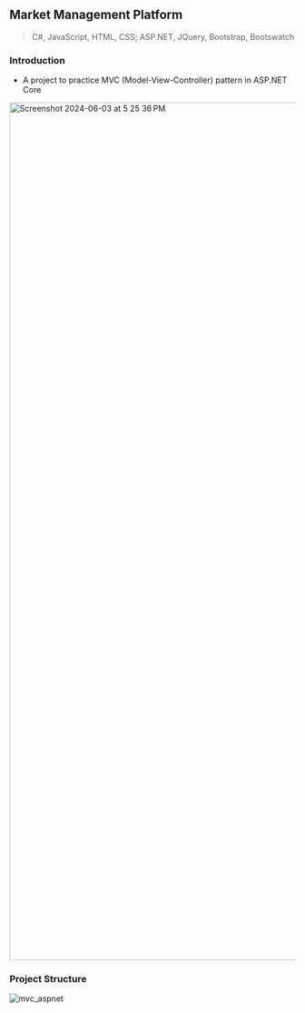 ## Market Management Platform
> C#, JavaScript, HTML, CSS; ASP.NET, JQuery, Bootstrap, Bootswatch

### Introduction
* A project to practice MVC (Model-View-Controller) pattern in ASP.NET Core
<img width="1512" alt="Screenshot 2024-06-03 at 5 25 36 PM" src="https://github.com/alimhtsai/Market_management_platform_mvc/assets/48788292/8b20425a-3c4f-474c-b3f5-0ed081f4053a">

### Project Structure
![mvc_aspnet](https://github.com/alimhtsai/Market_management_platform_mvc/assets/48788292/62339bfa-5326-4af3-aa3c-c487220aa697)

